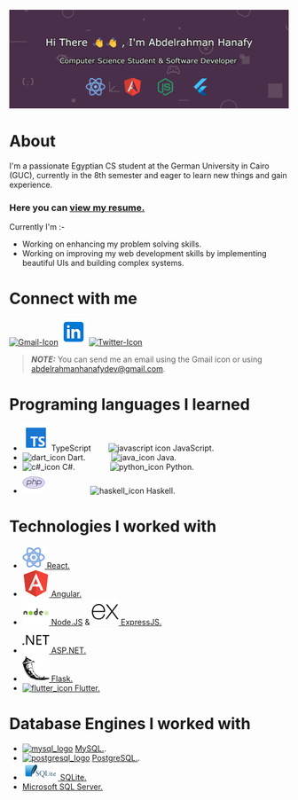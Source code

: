 ![banner](https://github.com/Abdelrahman-Hanafy-Dev/Abdelrahman-Hanafy-Dev/blob/main/updated-github-banner.jpg)

# About
I'm a passionate Egyptian CS student at the German University in Cairo (GUC), currently in the 8th semester and eager to learn new things and gain experience.

### Here you can [view my resume.](https://drive.google.com/file/d/1zCCIGXtPE-C4uYeGjbVe2Ts4jeW5Wp2V/view?usp=sharing)

Currently I'm :-
- Working on enhancing my problem solving skills.
- Working on improving my web development skills by implementing beautiful UIs and building complex systems.

# Connect with me
[![Gmail-Icon](https://img.icons8.com/color/48/000000/gmail-new.png)](mailto:abdelrahmanhanafydev@gmail.com)
[![LinkedIn-Icon](linkedin-icon.png)](https://www.linkedin.com/in/abdelrahman-hanafy-dev/)
[![Twitter-Icon](https://img.icons8.com/color/48/000000/twitter--v1.png)](https://twitter.com/AHanafy6)
> **_NOTE:_**  You can send me an email using the Gmail icon or using [abdelrahmanhanafydev@gmail.com](mailto:abdelrahmanhanafydev@gmail.com).

# Programing languages I learned
- ![typescript](https://github.com/Abdelrahman-Hanafy-Dev/Abdelrahman-Hanafy-Dev/blob/main/icons8-typescript-48.png) TypeScript
 &nbsp;&nbsp;&nbsp;&nbsp;&nbsp;&nbsp;&nbsp;![javascript icon](https://img.icons8.com/color/48/000000/javascript--v1.png) JavaScript.
- ![dart_icon](https://img.icons8.com/color/48/000000/dart.png) Dart.
  &nbsp;&nbsp;&nbsp;&nbsp;&nbsp;&nbsp;&nbsp;&nbsp;&nbsp;&nbsp;&nbsp;![java_icon](https://img.icons8.com/color/48/000000/java-coffee-cup-logo--v1.png) Java.
- ![c#_icon](https://img.icons8.com/color/48/000000/c-sharp-logo.png) C#.
  &nbsp;&nbsp;&nbsp;&nbsp;&nbsp;&nbsp;&nbsp;&nbsp;&nbsp;&nbsp;&nbsp;&nbsp;&nbsp;&nbsp;&nbsp;![python_icon](https://img.icons8.com/color/48/000000/python--v1.png) Python.
- ![php_logo](https://github.com/Abdelrahman-Hanafy-Dev/Abdelrahman-Hanafy-Dev/blob/main/icons8-php-logo-40.png)&nbsp;&nbsp;&nbsp;&nbsp;&nbsp;&nbsp;&nbsp;&nbsp;&nbsp;&nbsp;&nbsp;&nbsp;&nbsp;&nbsp;&nbsp;&nbsp;&nbsp;&nbsp;&nbsp;&nbsp;&nbsp;![haskell_icon](https://img.icons8.com/officel/40/000000/haskell.png) Haskell.

# Technologies I worked with
- [![react_icon](https://github.com/Abdelrahman-Hanafy-Dev/Abdelrahman-Hanafy-Dev/blob/main/icons8-react-40.png) React.](https://react.dev/)
- [![Angular_icon](https://github.com/Abdelrahman-Hanafy-Dev/Abdelrahman-Hanafy-Dev/blob/main/icons8-angular-48.png) Angular.](https://angular.io/)
- [![nodejs_icon](nodejs_icon.png) Node.JS](https://nodejs.org/en/) & [![expressjs_icon](expressjs_icon.png) ExpressJS.](https://expressjs.com/)
- [![asp.net_icon](dot_net_icon.png) ASP.NET.](https://dotnet.microsoft.com/en-us/apps/aspnet)
- [![flask_icon](flask_icon.png) Flask.](https://flask.palletsprojects.com/en/2.1.x/)
- [![flutter_icon](https://img.icons8.com/color/48/000000/flutter.png) Flutter.](https://flutter.dev/)

# Database Engines I worked with

- [![mysql_logo](https://img.icons8.com/color/48/000000/mysql-logo.png)](https://www.mysql.com/) [MySQL.](https://www.mysql.com/).
- [![postgresql_logo](https://img.icons8.com/color/48/000000/postgreesql.png)](https://www.postgresql.org/) [PostgreSQL.](https://www.postgresql.org/).
- [![sqlite_icon](sqlite_logo_big.png) SQLite.](https://www.sqlite.org/index.html)
- [Microsoft SQL Server.](https://www.microsoft.com/en-us/sql-server/sql-server-2019)
<!--
**Abdelrahman-Hanafy-Dev/Abdelrahman-Hanafy-Dev** is a ✨ _special_ ✨ repository because its `README.md` (this file) appears on your GitHub profile.

Here are some ideas to get you started:

- 🔭 I’m currently working on ...
- 🌱 I’m currently learning ...
- 👯 I’m looking to collaborate on ...
- 🤔 I’m looking for help with ...
- 💬 Ask me about ...
- 📫 How to reach me: ...
- 😄 Pronouns: ...
- ⚡ Fun fact: ...
-->
